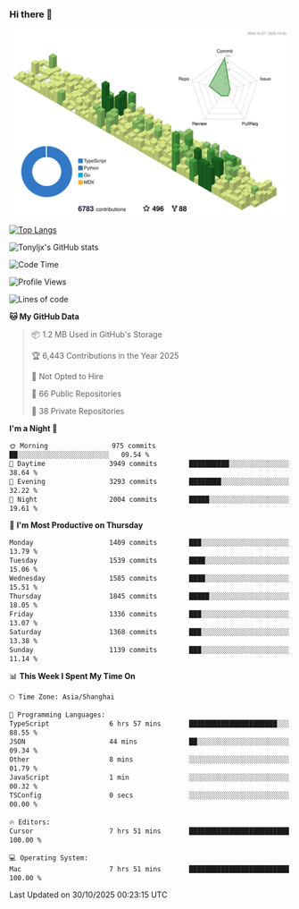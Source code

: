 ### Hi there 👋

![](./profile-3d-contrib/profile-green-animate.svg)

 

[![Top Langs](https://github-readme-stats.vercel.app/api/top-langs/?username=tonyljx)](https://github.com/anuraghazra/github-readme-stats)

![Tonyljx's GitHub stats](https://github-readme-stats.vercel.app/api?username=tonyljx&theme=default&show_icons=true)

 

<!--START_SECTION:waka-->
![Code Time](http://img.shields.io/badge/Code%20Time-1%2C498%20hrs%2052%20mins-blue)

![Profile Views](http://img.shields.io/badge/Profile%20Views-0-blue)

![Lines of code](https://img.shields.io/badge/From%20Hello%20World%20I%27ve%20Written-3.8%20million%20lines%20of%20code-blue)

**🐱 My GitHub Data** 

> 📦 1.2 MB Used in GitHub's Storage 
 > 
> 🏆 6,443 Contributions in the Year 2025
 > 
> 🚫 Not Opted to Hire
 > 
> 📜 66 Public Repositories 
 > 
> 🔑 38 Private Repositories 
 > 
**I'm a Night 🦉** 

```text
🌞 Morning                975 commits         ██░░░░░░░░░░░░░░░░░░░░░░░   09.54 % 
🌆 Daytime                3949 commits        ██████████░░░░░░░░░░░░░░░   38.64 % 
🌃 Evening                3293 commits        ████████░░░░░░░░░░░░░░░░░   32.22 % 
🌙 Night                  2004 commits        █████░░░░░░░░░░░░░░░░░░░░   19.61 % 
```
📅 **I'm Most Productive on Thursday** 

```text
Monday                   1409 commits        ███░░░░░░░░░░░░░░░░░░░░░░   13.79 % 
Tuesday                  1539 commits        ████░░░░░░░░░░░░░░░░░░░░░   15.06 % 
Wednesday                1585 commits        ████░░░░░░░░░░░░░░░░░░░░░   15.51 % 
Thursday                 1845 commits        █████░░░░░░░░░░░░░░░░░░░░   18.05 % 
Friday                   1336 commits        ███░░░░░░░░░░░░░░░░░░░░░░   13.07 % 
Saturday                 1368 commits        ███░░░░░░░░░░░░░░░░░░░░░░   13.38 % 
Sunday                   1139 commits        ███░░░░░░░░░░░░░░░░░░░░░░   11.14 % 
```


📊 **This Week I Spent My Time On** 

```text
🕑︎ Time Zone: Asia/Shanghai

💬 Programming Languages: 
TypeScript               6 hrs 57 mins       ██████████████████████░░░   88.55 % 
JSON                     44 mins             ██░░░░░░░░░░░░░░░░░░░░░░░   09.34 % 
Other                    8 mins              ░░░░░░░░░░░░░░░░░░░░░░░░░   01.79 % 
JavaScript               1 min               ░░░░░░░░░░░░░░░░░░░░░░░░░   00.32 % 
TSConfig                 0 secs              ░░░░░░░░░░░░░░░░░░░░░░░░░   00.00 % 

🔥 Editors: 
Cursor                   7 hrs 51 mins       █████████████████████████   100.00 % 

💻 Operating System: 
Mac                      7 hrs 51 mins       █████████████████████████   100.00 % 
```


 Last Updated on 30/10/2025 00:23:15 UTC
<!--END_SECTION:waka-->
